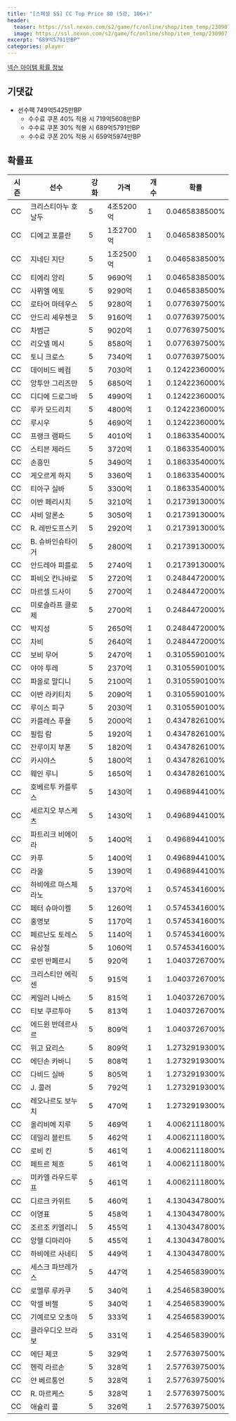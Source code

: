 ```yaml
---
title: "[스페셜 SS] CC Top Price 80 (5강, 106+)"
header:
  teaser: https://ssl.nexon.com/s2/game/fc/online/shop/item_temp/230907_special_b9244v59dhjj15/200233077_s.png
  image: https://ssl.nexon.com/s2/game/fc/online/shop/item_temp/230907_special_b9244v59dhjj15/200233077_s.png
excerpt: "689억5791만BP"
categories: player
---
```

[넥슨 아이템 확률 정보](http://iteminfo.nexon.com/probability/fco?sn=7420)

## 기댓값
- 선수팩 749억5425만BP
  - 수수료 쿠폰 40% 적용 시 719억5608만BP
  - 수수료 쿠폰 30% 적용 시 689억5791만BP
  - 수수료 쿠폰 20% 적용 시 659억5974만BP


## 확률표

|시즌|선수|강화|가격|개수|확률|
|---|---|---|---|---|---|
|CC|크리스티아누 호날두|5|4조5200억|1|0.0465838500%|
|CC|디에고 포를란|5|1조2700억|1|0.0465838500%|
|CC|지네딘 지단|5|1조2500억|1|0.0465838500%|
|CC|티에리 앙리|5|9690억|1|0.0465838500%|
|CC|사뮈엘 에토|5|9290억|1|0.0465838500%|
|CC|로타어 마테우스|5|9280억|1|0.0776397500%|
|CC|안드리 셰우첸코|5|9160억|1|0.0776397500%|
|CC|차범근|5|9020억|1|0.0776397500%|
|CC|리오넬 메시|5|8580억|1|0.0776397500%|
|CC|토니 크로스|5|7340억|1|0.0776397500%|
|CC|데이비드 베컴|5|7030억|1|0.1242236000%|
|CC|앙투안 그리즈만|5|6850억|1|0.1242236000%|
|CC|디디에 드로그바|5|4990억|1|0.1242236000%|
|CC|루카 모드리치|5|4800억|1|0.1242236000%|
|CC|루시우|5|4690억|1|0.1242236000%|
|CC|프랭크 램파드|5|4010억|1|0.1863354000%|
|CC|스티븐 제라드|5|3720억|1|0.1863354000%|
|CC|손흥민|5|3490억|1|0.1863354000%|
|CC|게오르게 하지|5|3360억|1|0.1863354000%|
|CC|티아구 실바|5|3300억|1|0.1863354000%|
|CC|이반 페리시치|5|3210억|1|0.2173913000%|
|CC|샤비 알론소|5|3050억|1|0.2173913000%|
|CC|R. 레반도프스키|5|2920억|1|0.2173913000%|
|CC|B. 슈바인슈타이거|5|2800억|1|0.2173913000%|
|CC|안드레아 피를로|5|2740억|1|0.2173913000%|
|CC|파비오 칸나바로|5|2720억|1|0.2484472000%|
|CC|마르셀 드사이|5|2700억|1|0.2484472000%|
|CC|미로슬라프 클로제|5|2700억|1|0.2484472000%|
|CC|박지성|5|2650억|1|0.2484472000%|
|CC|차비|5|2640억|1|0.2484472000%|
|CC|보비 무어|5|2470억|1|0.3105590100%|
|CC|야야 투레|5|2370억|1|0.3105590100%|
|CC|파올로 말디니|5|2100억|1|0.3105590100%|
|CC|이반 라키티치|5|2090억|1|0.3105590100%|
|CC|루이스 피구|5|2030억|1|0.3105590100%|
|CC|카를레스 푸욜|5|2000억|1|0.4347826100%|
|CC|필립 람|5|1920억|1|0.4347826100%|
|CC|잔루이지 부폰|5|1820억|1|0.4347826100%|
|CC|카시야스|5|1800억|1|0.4347826100%|
|CC|웨인 루니|5|1650억|1|0.4347826100%|
|CC|호베르투 카를루스|5|1430억|1|0.4968944100%|
|CC|세르지오 부스케츠|5|1430억|1|0.4968944100%|
|CC|파트리크 비에이라|5|1400억|1|0.4968944100%|
|CC|카푸|5|1400억|1|0.4968944100%|
|CC|라울|5|1390억|1|0.4968944100%|
|CC|하비에르 마스체라노|5|1370억|1|0.5745341600%|
|CC|페터 슈마이켈|5|1260억|1|0.5745341600%|
|CC|홍명보|5|1170억|1|0.5745341600%|
|CC|페르난도 토레스|5|1140억|1|0.5745341600%|
|CC|유상철|5|1060억|1|0.5745341600%|
|CC|로빈 반페르시|5|920억|1|1.0403726700%|
|CC|크리스티안 에릭센|5|915억|1|1.0403726700%|
|CC|케일러 나바스|5|815억|1|1.0403726700%|
|CC|티보 쿠르투아|5|813억|1|1.0403726700%|
|CC|에드윈 반데르사르|5|809억|1|1.0403726700%|
|CC|위고 요리스|5|809억|1|1.2732919300%|
|CC|에딘손 카바니|5|808억|1|1.2732919300%|
|CC|다비드 실바|5|805억|1|1.2732919300%|
|CC|J. 콜러|5|792억|1|1.2732919300%|
|CC|레오나르도 보누치|5|470억|1|1.2732919300%|
|CC|올리비에 지루|5|469억|1|4.0062111800%|
|CC|데일리 블린트|5|462억|1|4.0062111800%|
|CC|로비 킨|5|461억|1|4.0062111800%|
|CC|페트르 체흐|5|461억|1|4.0062111800%|
|CC|미카엘 라우드루프|5|461억|1|4.0062111800%|
|CC|디르크 카위트|5|460억|1|4.1304347800%|
|CC|이영표|5|458억|1|4.1304347800%|
|CC|조르조 키엘리니|5|455억|1|4.1304347800%|
|CC|앙헬 디마리아|5|455억|1|4.1304347800%|
|CC|하비에르 사네티|5|449억|1|4.1304347800%|
|CC|세스크 파브레가스|5|447억|1|4.2546583900%|
|CC|로멜루 루카쿠|5|340억|1|4.2546583900%|
|CC|악셀 비첼|5|340억|1|4.2546583900%|
|CC|기예르모 오초아|5|333억|1|4.2546583900%|
|CC|클라우디오 브라보|5|331억|1|4.2546583900%|
|CC|에딘 제코|5|329억|1|2.5776397500%|
|CC|헨릭 라르손|5|328억|1|2.5776397500%|
|CC|얀 베르통언|5|328억|1|2.5776397500%|
|CC|R. 마르케스|5|328억|1|2.5776397500%|
|CC|애슐리 콜|5|326억|1|2.5776397500%|
